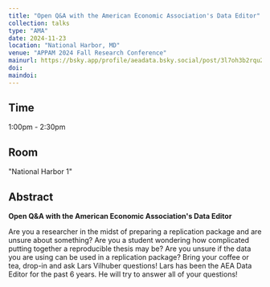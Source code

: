 ```yaml
---
title: "Open Q&A with the American Economic Association's Data Editor"
collection: talks
type: "AMA"
date: 2024-11-23
location: "National Harbor, MD"
venue: "APPAM 2024 Fall Research Conference"
mainurl: https://bsky.app/profile/aeadata.bsky.social/post/3l7oh3b2rqu2r
doi: 
maindoi: 
---
```


## Time

1:00pm - 2:30pm

## Room

"National Harbor 1"

## Abstract

**Open Q&A with the American Economic Association's Data Editor**

Are you a researcher in the midst of preparing a replication package and are
unsure about something? Are you a student wondering how complicated putting
together a reproducible thesis may be? Are you unsure if the data you are
using can be used in a replication package? Bring your coffee or tea,
drop-in and ask Lars Vilhuber questions! Lars has been the AEA Data Editor
for the past 6 years. He will try to answer all of your questions!

